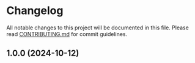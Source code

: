 # Changelog

All notable changes to this project will be documented in this file.
Please read [CONTRIBUTING.md](CONTRIBUTING.md) for commit guidelines.

## 1.0.0 (2024-10-12)
